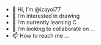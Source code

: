 - 👋 Hi, I’m @izayoi77
- 👀 I’m interested in drawing
- 🌱 I’m currently learning C
- 💞️ I’m looking to collaborate on ...
- 📫 How to reach me ...

<!---
izayoi77/izayoi77 is a ✨ special ✨ repository because its `README.md` (this file) appears on your GitHub profile.
You can click the Preview link to take a look at your changes.
--->
